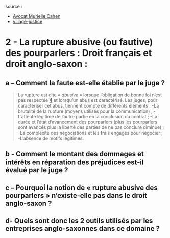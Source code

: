 source : 
- [Avocat Murielle Cahen](https://www.murielle-cahen.com/publications/p_rupture-informatique.asp)
- [village-justice](https://www.village-justice.com/articles/contrats-internationaux-problematique-rupture-abusive-des-pourparler-droit,39011.html)
# 2 - La rupture abusive (ou fautive) des pourparlers : Droit français et droit anglo-saxon : 
## a – Comment la faute est-elle établie par le juge ? 

> La rupture est dite « _abusive_ » lorsque l’obligation de bonne foi n’est pas respectée [4](https://www.village-justice.com/articles/contrats-internationaux-problematique-rupture-abusive-des-pourparler-droit,39011.html#nb2-4 "Article 1104 du Code civil « les contrats doivent être négociés, formés et (...)") et lorsqu’un abus est caractérisé. Les juges, pour caractériser cet abus, tiennent compte de différents éléments : 
> -La brutalité de la rupture (moyens utilisés pour la communication) ;
> -L’attente légitime de l’autre partie en la conclusion du contrat ;
> -La durée et l’état d’avancement des pourparlers (plus les pourparlers sont avancés plus la liberté des parties de ne pas conclure diminue) ;  
> -La complexité des négociations et les frais engagés pour négocier ;  
> -L’absence de motifs légitimes.


## b - Comment le montant des dommages et intérêts en réparation des préjudices est-il évalué par le juge ? 
## c – Pourquoi la notion de « rupture abusive des pourparlers » n’existe-elle pas dans le droit anglo-saxon ? 
 
## d- Quels sont donc les 2 outils utilisés par les entreprises anglo-saxonnes dans ce domaine ?